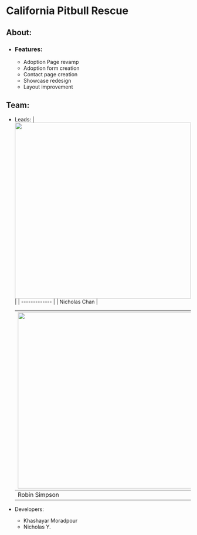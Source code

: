# California Pitbull Rescue

## About:
  - ### Features:
    - Adoption Page revamp
    - Adoption form creation
    - Contact page creation
    - Showcase redesign
    - Layout improvement

## Team:
  - Leads:
      |<img src = "https://user-images.githubusercontent.com/80879010/230799426-1e53625e-3933-44bb-ab87-38abab18baf1.jpg" width="480">|
      | ------------- |
      | Nicholas Chan |
      
      |<img src = "https://user-images.githubusercontent.com/80879010/230800523-42c675cc-1f97-465f-ae66-bdc0f912cf67.jpg" width="480">|
      | ------------- |
      | Robin Simpson |
    
    
  - Developers:
    - Khashayar Moradpour
    - Nicholas Y.

 
